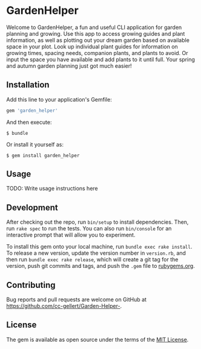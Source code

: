 # GardenHelper

Welcome to GardenHelper, a fun and useful CLI application for garden planning and growing. Use this app to access growing guides and plant information, as well as plotting out your dream garden based on available space in your plot. Look up individual plant guides for information on growing times, spacing needs, companion plants, and plants to avoid. Or input the space you have available and add plants to it until full. Your spring and autumn garden planning just got much easier! 

## Installation

Add this line to your application's Gemfile:

```ruby
gem 'garden_helper'
```

And then execute:

    $ bundle

Or install it yourself as:

    $ gem install garden_helper

## Usage

TODO: Write usage instructions here

## Development

After checking out the repo, run `bin/setup` to install dependencies. Then, run `rake spec` to run the tests. You can also run `bin/console` for an interactive prompt that will allow you to experiment.

To install this gem onto your local machine, run `bundle exec rake install`. To release a new version, update the version number in `version.rb`, and then run `bundle exec rake release`, which will create a git tag for the version, push git commits and tags, and push the `.gem` file to [rubygems.org](https://rubygems.org).

## Contributing

Bug reports and pull requests are welcome on GitHub at https://github.com/cc-gellert/Garden-Helper-.

## License

The gem is available as open source under the terms of the [MIT License](https://opensource.org/licenses/MIT).

